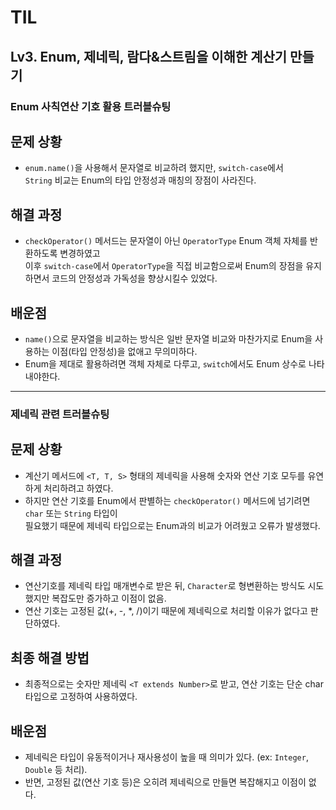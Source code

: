 # TIL

## Lv3. Enum, 제네릭, 람다&스트림을 이해한 계산기 만들기

### Enum 사칙연산 기호 활용 트러블슈팅

## 문제 상황
- `enum.name()`을 사용해서 문자열로 비교하려 했지만, `switch-case`에서  
`String` 비교는 Enum의 타입 안정성과 매칭의 장점이 사라진다.

## 해결 과정
- `checkOperator()` 메서드는 문자열이 아닌 `OperatorType` Enum 객체 자체를 반환하도록 변경하였고  
이후 `switch-case`에서 `OperatorType`을 직접 비교함으로써 Enum의 장점을 유지하면서 코드의 안정성과 가독성을 향상시킬수 있었다.

## 배운점
- `name()`으로 문자열을 비교하는 방식은 일반 문자열 비교와 마찬가지로 Enum을 사용하는 이점(타입 안정성)을 없애고 무의미하다.
- Enum을 제대로 활용하려면 객체 자체로 다루고, `switch`에서도 Enum 상수로 나타내야한다.

--- 
  
### 제네릭 관련 트러블슈팅 

## 문제 상황
- 계산기 메서드에 `<T, T, S>` 형태의 제네릭을 사용해 숫자와 연산 기호 모두를 유연하게 처리하려고 하였다.  
- 하지만 연산 기호를 Enum에서 판별하는 `checkOperator()` 메서드에 넘기려면 `char` 또는 `String` 타입이  
필요했기 때문에 제네릭 타입으로는 Enum과의 비교가 어려웠고 오류가 발생했다.

## 해결 과정
- 연산기호를 제네릭 타입 매개변수로 받은 뒤, `Character`로 형변환하는 방식도 시도했지만 복잡도만 증가하고 이점이 없음.  
- 연산 기호는 고정된 값(+, -, *, /)이기 때문에 제네릭으로 처리할 이유가 없다고 판단하였다.

## 최종 해결 방법
- 최종적으로는 숫자만 제네릭 `<T extends Number>`로 받고, 연산 기호는 단순 char 타입으로 고정하여 사용하였다.

## 배운점
- 제네릭은 타입이 유동적이거나 재사용성이 높을 때 의미가 있다. (ex: `Integer`, `Double` 등 처리).
- 반면, 고정된 값(연산 기호 등)은 오히려 제네릭으로 만들면 복잡해지고 이점이 없다.

